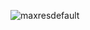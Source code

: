 ![maxresdefault](https://user-images.githubusercontent.com/98873011/152190516-3df5bf49-9c50-48f3-be43-20bae8951785.jpg)
